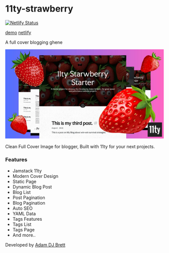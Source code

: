 # 11ty-strawberry
[![Netlify Status](https://api.netlify.com/api/v1/badges/717687d9-4f91-41bb-9f40-a6f161642c05/deploy-status)](https://app.netlify.com/sites/precious-sprinkles-c53ba4/deploys)

[demo](https://strawberry.000000076.xyz)
[netlify](https://11ty-strawberry.netlify.app)

A full cover blogging ghene

![11ty Starwberry](mockup.jpg)

Clean Full Cover Image for blogger, Built with 11ty for your next projects.

### Features

+ Jamstack 11ty
+ Modern Cover Design
+ Static Page
+ Dynamic Blog Post
+ Blog List
+ Post Pagination
+ Blog Pagination
+ Auto SEO
+ YAML Data
+ Tags Features
+ Tags List
+ Tags Page
+ And more..

Developed by [Adam DJ Brett](http://adamdjbrett.com)

